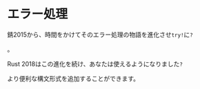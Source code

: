# <!--Error Handling--> エラー処理

<!--Rust 2015 evolved its error handling story over time, from `try!` to `?`-->
錆2015から、時間をかけてそのエラー処理の物語を進化させ`try!`に`?`
<!--.-->
。
<!--Rust 2018 continues this evolution, allowing you to use `?`-->
Rust 2018はこの進化を続け、あなたは使えるようになりました`?`
<!--in more places, and adding even more convenient syntactic forms.-->
より便利な構文形式を追加することができます。
